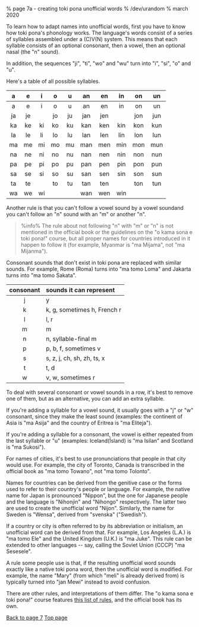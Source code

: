 % page 7a - creating toki pona unofficial words
% /dev/urandom
% march 2020

To learn how to adapt names into unofficial words, first you have to know how
toki pona's phonology works. The language's words consist of a series of
syllables assembled under a \(C\)V\(N\) system. This means that each syllable
consists of an optional consonant, then a vowel, then an optional nasal (the "n"
sound).

In addition, the sequences "ji", "ti", "wo" and "wu" turn into "i", "si", "o"
and "u".

Here's a table of all possible syllables.

| a | e | i | o | u | an| en| in| on| un|
|:-:|:-:|:-:|:-:|:-:|:-:|:-:|:-:|:-:|:-:|
| a | e | i | o | u | an| en| in| on| un|
|ja |je |   |jo |ju |jan|jen|   |jon|jun|
|ka |ke |ki |ko |ku |kan|ken|kin|kon|kun|
|la |le |li |lo |lu |lan|len|lin|lon|lun|
|ma |me |mi |mo |mu |man|men|min|mon|mun|
|na |ne |ni |no |nu |nan|nen|nin|non|nun|
|pa |pe |pi |po |pu |pan|pen|pin|pon|pun|
|sa |se |si |so |su |san|sen|sin|son|sun|
|ta |te |   |to |tu |tan|ten|   |ton|tun|
|wa |we |wi |   |   |wan|wen|win|   |   |

Another rule is that you can't follow a vowel sound by a vowel soundand you
can't follow an "n" sound with an "m" or another "n".

> %info%
> The rule about not following "n" with "m" or "n" is not mentioned in
> the official book or the guidelines on the "o kama sona e toki pona!" course,
> but all proper names for countries introduced in it happen to follow it (for
> example, Myanmar is "ma Mijama", not "ma Mijanma").

Consonant sounds that don't exist in toki pona are replaced with similar sounds.
For example, Rome (Roma) turns into "ma tomo Loma" and Jakarta turns into "ma
tomo Sakata".

| consonant | sounds it can represent         |
|:---------:|:--------------------------------|
| j         | y                               |
| k         | k, g, sometimes h, French r     |
| l         | l, r                            |
| m         | m                               |
| n         | n, syllable-final m             |
| p         | p, b, f, sometimes v            |
| s         | s, z, j, ch, sh, zh, ts, x      |
| t         | t, d                            |
| w         | v, w, sometimes r               |

To deal with several consonant or vowel sounds in a row, it's best to remove
one of them, but as an alternative, you can add an extra syllable.

If you're adding a syllable for a vowel sound, it usually goes with a "j" or "w"
consonant, since they make the least sound (examples: the continent of Asia is
"ma Asija" and the country of Eritrea is "ma Eliteja").

If you're adding a syllable for a consonant, the vowel is either repeated from
the last syllable or "u" (examples: Iceland(Ísland) is "ma Isilan" and Scotland
is "ma Sukosi").

For names of cities, it's best to use pronunciations that people _in_ that city
would use. For example, the city of Toronto, Canada is transcribed in the
official book as "ma tomo Towano", not "ma tomo Tolonto".

Names for countries can be derived from the genitive case or the forms used to
refer to their country's people or language. For example, the native name for
Japan is pronounced "Nippon", but the one for Japanese people and the language
is "Nihonjin" and "Nihongo" respectively. The latter two are used to create the
unofficial word "Nijon". Similarly, the name for Sweden is "Wensa", derived from
"svenska" ("Swedish").

If a country or city is often referred to by its abbreviation or initialism, an
unofficial word can be derived from that. For example, Los Angeles (L.A.) is "ma
tomo Ele" and the United Kingdom (U.K.) is "ma Juke". This rule can be extended
to other languages -- say, calling the Soviet Union (СССР) "ma Sesesele".

A rule some people use is that, if the resulting unofficial word sounds exactly
like a native toki pona word, then the unofficial word is modified. For example,
the name "Mary" (from which "meli" is already derived from) is typically turned
into "jan Mewi" instead to avoid confusion.

There are other rules, and interpretations of them differ. The "o kama sona e
toki pona!" course features [this
list of rules](http://tokipona.net/tp/janpije/tpize.php), and the official book
has its own.

[Back to page 7](7.html) [Top page](index.html)
